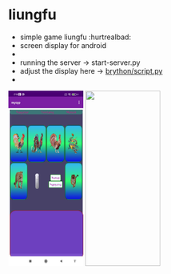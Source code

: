 # liungfu
- simple game liungfu :hurtrealbad:
- screen display for android
-
- running the server -> start-server.py
- adjust the display here -> <a href="https://github.com/ExsoKamabay/liungfu/blob/main/brython/script.py">brython/script.py</a>
-
<img src="https://raw.githubusercontent.com/ExsoKamabay/liungfu/main/screenshoot.jpg" width="150" height="350"> <img src="https://github.com/ExsoKamabay/liungfu/blob/main/gif.gif" width="150" height="350">
